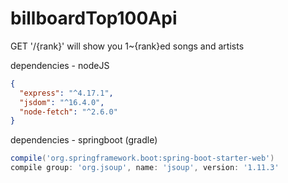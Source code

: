 # billboardTop100Api
GET '/{rank}' will show you 1~{rank}ed songs and artists

dependencies - nodeJS
``` json
{
  "express": "^4.17.1",
  "jsdom": "^16.4.0",
  "node-fetch": "^2.6.0"
}
```
  

dependencies - springboot (gradle)  
``` groovy
compile('org.springframework.boot:spring-boot-starter-web')
compile group: 'org.jsoup', name: 'jsoup', version: '1.11.3'
```
